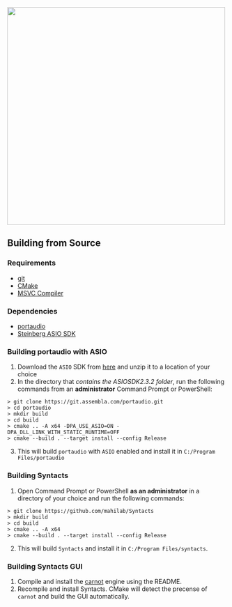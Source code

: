 <img src="https://raw.githubusercontent.com/mahilab/Syntacts/master/logo/logo_text.png" width="500">


## Building from Source

### Requirements

- [git](https://git-scm.com/)
- [CMake](https://cmake.org/)
- [MSVC Compiler](https://visualstudio.microsoft.com/vs/)

### Dependencies

- [portaudio](http://www.portaudio.com/)
- [Steinberg ASIO SDK](https://www.steinberg.net/en/company/developers.html)

### Building portaudio with ASIO
1. Download the `ASIO` SDK from [here](https://www.steinberg.net/en/company/developers.html) and unzip it to a location of your choice
2. In the directory that *contains the ASIOSDK2.3.2 folder*, run the following commands from an **administrator** Command Prompt or PowerShell:
```shell
> git clone https://git.assembla.com/portaudio.git 
> cd portaudio
> mkdir build
> cd build
> cmake .. -A x64 -DPA_USE_ASIO=ON -DPA_DLL_LINK_WITH_STATIC_RUNTIME=OFF
> cmake --build . --target install --config Release
```
3. This will build `portaudio` with `ASIO` enabled and install it in `C:/Program Files/portaudio`

### Building Syntacts

1. Open Command Prompt or PowerShell **as an administrator** in a directory of your choice and run the following commands:

```shell
> git clone https://github.com/mahilab/Syntacts
> mkdir build
> cd build
> cmake .. -A x64
> cmake --build . --target install --config Release
```

2. This will build `Syntacts` and install it in `C:/Program Files/syntacts`.

### Building Syntacts GUI

1. Compile and install the [carnot](https://github.com/epezent/carnot) engine using the README.
2. Recompile and install Syntacts. CMake will detect the precense of `carnot` and build the GUI automatically.
